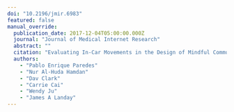 ```yaml
---
doi: "10.2196/jmir.6983"
featured: false
manual_override:
  publication_date: 2017-12-04T05:00:00.000Z
  journal: "Journal of Medical Internet Research"
  abstract: ""
  citation: "Evaluating In-Car Movements in the Design of Mindful Commute Interventions: Exploratory Study (2017)"
  authors:
    - "Pablo Enrique Paredes"
    - "Nur Al-Huda Hamdan"
    - "Dav Clark"
    - "Carrie Cai"
    - "Wendy Ju"
    - "James A Landay"
---
```


<!-- You can add additional content about this publication here if needed -->
